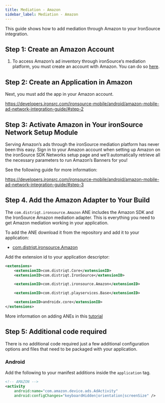 ```yaml
---
title: Mediation - Amazon
sidebar_label: Mediation - Amazon
---
```


This guide shows how to add mediation through Amazon to your IronSource integration.


## Step 1: Create an Amazon Account 

1. To access Amazon’s ad inventory through ironSource‘s mediation platform, you must create an account with Amazon. You can do so [here](https://developer.amazon.com/mobile-ads?).


## Step 2: Create an Application in Amazon

Next, you must add the app in your Amazon account.

https://developers.ironsrc.com/ironsource-mobile/android/amazon-mobile-ad-network-integration-guide/#step-2


## Step 3: Activate Amazon in Your ironSource Network Setup Module

Serving Amazon’s ads through the ironSource mediation platform has never been this easy. Sign in to your Amazon account when setting up Amazon on the ironSource SDK Networks setup page and we’ll automatically retrieve all the necessary parameters to run Amazon’s Banners for you!

See the following guide for more information:

https://developers.ironsrc.com/ironsource-mobile/android/amazon-mobile-ad-network-integration-guide/#step-3



## Step 4. Add the Amazon Adapter to Your Build

The `com.distriqt.ironsource.Amazon` ANE includes the Amazon SDK and the IronSource Amazon mediation adapter. This is everything you need to get Amazon mediation working in your application.

To add the ANE download it from the repository and add it to your application:

- [com.distriqt.ironsource.Amazon](https://github.com/distriqt/ANE-IronSource/raw/master/lib/amazon/com.distriqt.ironsource.Amazon.ane)

Add the extension id to your application descriptor:

```xml
<extensions>
    <extensionID>com.distriqt.Core</extensionID>
    <extensionID>com.distriqt.IronSource</extensionID>

    <extensionID>com.distriqt.ironsource.Amazon</extensionID>

    <extensionID>com.distriqt.playservices.Base</extensionID>

    <extensionID>androidx.core</extensionID>
</extensions>
```

More information on adding ANEs in this [tutorial](/docs/tutorials/getting-started)



## Step 5: Additional code required

There is no additional code required just a few additional configuration options and files that need to be packaged with your application.


### Android

Add the following to your manifest additions inside the `application` tag. 


```xml
<!-- AMAZON -->
<activity
    android:name="com.amazon.device.ads.AdActivity"
    android:configChanges="keyboardHidden|orientation|screenSize" />
```





